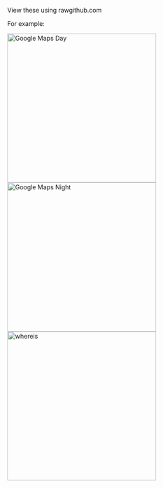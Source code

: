 View these using rawgithub.com

For example:

<img src="https://rawgithub.com/phluid61/tomtom/master/scheme-previews/svg/Google%20Maps%20Day.svg" alt="Google Maps Day" width="340">

<img src="https://rawgithub.com/phluid61/tomtom/master/scheme-previews/svg/Google%20Maps%20Night.svg" alt="Google Maps Night" width="340">

<img src="https://rawgithub.com/phluid61/tomtom/master/scheme-previews/svg/whereis.svg" alt="whereis" width="340">

